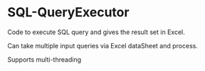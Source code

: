 # SQL-QueryExecutor

Code to execute SQL query and gives the result set in Excel.

Can take multiple input queries via Excel dataSheet and process.

Supports multi-threading